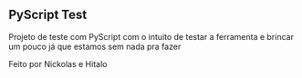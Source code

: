 ## PyScript Test

Projeto de teste com PyScript com o intuito de testar a ferramenta e brincar um pouco já que estamos sem nada pra fazer

Feito por Nickolas e Hitalo